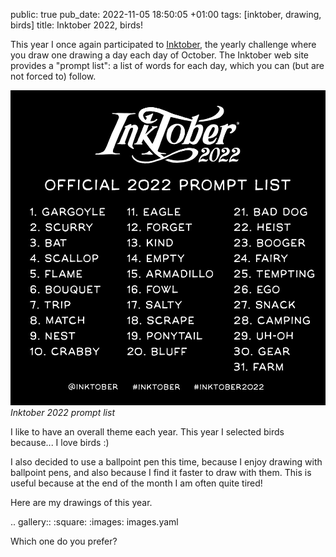 public: true
pub_date: 2022-11-05 18:50:05 +01:00
tags: [inktober, drawing, birds]
title: Inktober 2022, birds!

This year I once again participated to [Inktober][], the yearly challenge where you draw one drawing a day each day of October. The Inktober web site provides a "prompt list": a list of words for each day, which you can (but are not forced to) follow.

![Inktober 2022 prompt list](prompt-list.jpg)
_Inktober 2022 prompt list_

I like to have an overall theme each year. This year I selected birds because... I love birds :)

I also decided to use a ballpoint pen this time, because I enjoy drawing with ballpoint pens, and also because I find it faster to draw with them. This is useful because at the end of the month I am often quite tired!

[Inktober]: https://inktober.com
<!-- break -->

Here are my drawings of this year.

.. gallery::
    :square:
    :images: images.yaml

Which one do you prefer?

